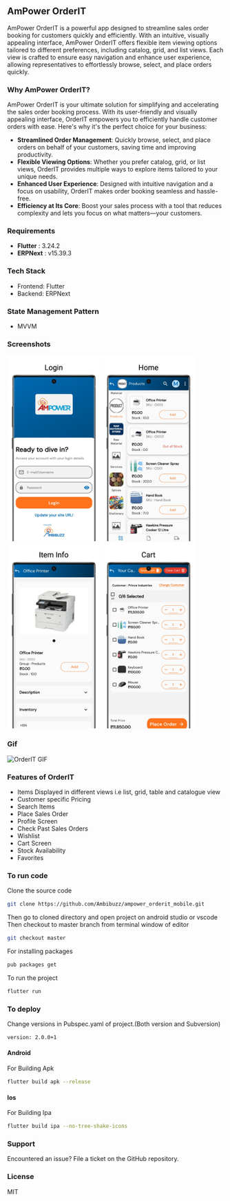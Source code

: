 
## AmPower OrderIT
AmPower OrderIT is a powerful app designed to streamline sales order booking for customers quickly and efficiently. With an intuitive, visually appealing interface, AmPower OrderIT offers flexible item viewing options tailored to different preferences, including catalog, grid, and list views. Each view is crafted to ensure easy navigation and enhance user experience, allowing representatives to effortlessly browse, select, and place orders quickly.

### Why AmPower OrderIT?
AmPower OrderIT is your ultimate solution for simplifying and accelerating the sales order booking process. With its user-friendly and visually appealing interface, OrderIT empowers you to efficiently handle customer orders with ease. Here's why it's the perfect choice for your business:

- **Streamlined Order Management**: Quickly browse, select, and place orders on behalf of your customers, saving time and improving productivity.
- **Flexible Viewing Options**: Whether you prefer catalog, grid, or list views, OrderIT provides multiple ways to explore items tailored to your unique needs.
- **Enhanced User Experience**: Designed with intuitive navigation and a focus on usability, OrderIT makes order booking seamless and hassle-free.
- **Efficiency at Its Core**: Boost your sales process with a tool that reduces complexity and lets you focus on what matters—your customers.

### Requirements
- **Flutter** : 3.24.2
- **ERPNext** : v15.39.3

### Tech Stack
- Frontend: Flutter
- Backend: ERPNext

### State Management Pattern
- MVVM

### Screenshots

<kbd><img width="216" height="432" src="screenshots/login.png" alt="Login" /></kbd>
<kbd><img width="216" height="432" src="screenshots/home.png" alt="Home" /></kbd>
<kbd><img width="216" height="432" src="screenshots/item_info.png" alt="Item Info" /></kbd>
<kbd><img width="216" height="432" src="screenshots/cart.png" alt="Cart" /></kbd>

### Gif

<img src="https://github.com/Ambibuzz/ampower_orderit_mobile/blob/ampower_orderit/gif/orderit_recording1.gif" alt="OrderIT GIF" width="216" height="432">

### Features of OrderIT

- Items Displayed in different views i.e list, grid, table and catalogue view
- Customer specific Pricing
- Search Items
- Place Sales Order
- Profile Screen
- Check Past Sales Orders
- Wishlist
- Cart Screen
- Stock Availability
- Favorites

### To run code
Clone the source code<br/>
```sh
git clone https://github.com/Ambibuzz/ampower_orderit_mobile.git
```
Then go to cloned directory and open project on android studio or vscode<br/>
Then checkout to master branch from terminal window of editor<br/>
```sh
git checkout master
```
For installing packages<br/>
```sh
pub packages get
```
To run the project<br/>
```sh
flutter run
```

### To deploy
Change versions in Pubspec.yaml of project.(Both version and Subversion)
```sh
version: 2.0.0+1
```
#### Android
For Building Apk
```sh
flutter build apk --release
```


#### Ios
For Building Ipa
```sh
flutter build ipa --no-tree-shake-icons
```

### Support
Encountered an issue? File a ticket on the GitHub repository.

### License
MIT